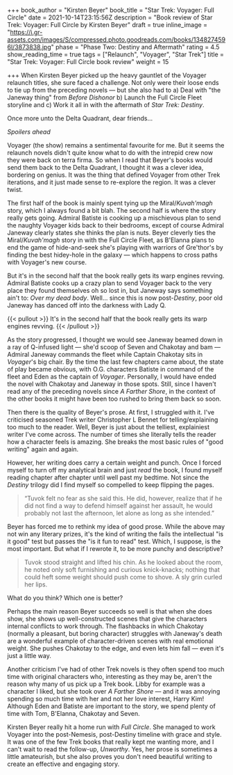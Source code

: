 +++
book_author = "Kirsten Beyer"
book_title = "Star Trek: Voyager: Full Circle"
date = 2021-10-14T23:15:56Z
description = "Book review of Star Trek: Voyager: Full Circle by Kirsten Beyer"
draft = true
inline_image = "https://i.gr-assets.com/images/S/compressed.photo.goodreads.com/books/1348274596l/3873838.jpg"
phase = "Phase Two: Destiny and Aftermath"
rating = 4.5
show_reading_time = true
tags = ["Relaunch", "Voyager", "Star Trek"]
title = "Star Trek: Voyager: Full Circle book review"
weight = 15

+++
When Kirsten Beyer picked up the heavy gauntlet of the Voyager relaunch titles, she sure faced a challenge. Not only were their loose ends to tie up from the preceding novels — but she also had to a) Deal with "the Janeway thing" from _Before Dishonor_ b) Launch the Full Circle Fleet storyline and c) Work it all in with the aftermath of _Star Trek: Destiny_. 

Once more unto the Delta Quadrant, dear friends...

_Spoilers ahead_

<!-- more -->

Voyager (the show) remains a sentimental favourite for me. But it seems the relaunch novels didn't quite know what to do with the intrepid crew now they were back on terra firma. So when I read that Beyer's books would send them back to the Delta Quadrant, I thought it was a clever idea, bordering on genius. It was the thing that defined Voyager from other Trek iterations, and it just made sense to re-explore the region. It was a clever twist. 

The first half of the book is mainly spent tying up the Miral/_Kuvah'magh_ story, which I always found a bit blah. The second half is where the story really gets going. Admiral Batiste is cooking up a mischievous plan to send the naughty Voyager kids back to their bedrooms, except of course Admiral Janeway clearly states she thinks the plan is nuts. Beyer cleverly ties the Miral/_Kuvah'magh_ story in with the Full Circle Fleet, as B'Elanna plans to end the game of hide-and-seek she's playing with warriors of Gre'thor's by finding the best hidey-hole in the galaxy — which happens to cross paths with Voyager's new course. 

But it's in the second half that the book really gets its warp engines revving. Admiral Batiste cooks up a crazy plan to send Voyager back to the very place they found themselves oh so lost in, but Janeway says something ain't to: _Over my dead body_. Well... since this is now post-_Destiny_, poor old Janeway has danced off into the darkness with Lady Q.

{{< pullout >}} It's in the second half that the book really gets its warp engines revving. {{< /pullout >}}

As the story progressed, I thought we would see Janeway beamed down in a ray of Q-infused light — she'd scoop of Seven and Chakotay and bam — Admiral Janeway commands the fleet while Captain Chakotay sits in _Voyager_'s big chair. By the time the last few chapters came about, the state of play became obvious, with O.G. characters Batiste in command of the fleet and Eden as the captain of _Voyager_. Personally, I would have ended the novel with Chakotay and Janeway in those spots. Still, since I haven't read any of the preceding novels since _A Farther Shore_, in the context of the other books it might have been too rushed to bring them back so soon.

Then there is the quality of Beyer's prose. At first, I struggled with it. I've criticised seasoned Trek writer Christopher L Bennet for telling/explaining too much to the reader. Well, Beyer is just about the telliest, explainiest writer I've come across. The number of times she literally tells the reader how a character feels is amazing. She breaks the most basic rules of "good writing" again and again.

However, her writing does carry a certain weight and punch. Once I forced myself to turn off my analytical brain and just _read_ the book, I found myself reading chapter after chapter until well past my bedtime. Not since the _Destiny_ trilogy did I find myself so compelled to keep flipping the pages.

> “Tuvok felt no fear as she said this. He did, however, realize that if he did not find a way to defend himself against her assault, he would probably not last the afternoon, let alone as long as she intended.”

Beyer has forced me to rethink my idea of good prose. While the above may not win any literary prizes, it's the kind of writing the fails the intellectual "is it good" test but passes the "is it fun to read" test. Which, I suppose, is the most important. But what if I rewrote it, to be more punchy and descriptive?

> Tuvok stood straight and lifted his chin. As he looked about the room, he noted only soft furnishing and curious knick-knacks; nothing that could heft some weight should push come to shove. A sly grin curled her lips.  

What do you think? Which one is better? 

Perhaps the main reason Beyer succeeds so well is that when she does show, she shows up well-constructed scenes that give the characters internal conflicts to work through. The flashbacks in which Chakotay (normally a pleasant, but boring character) struggles with Janeway's death are a wonderful example of character-driven scenes with real emotional weight. She pushes Chakotay to the edge, and even lets him fall — even it's just a little way. 

Another criticism I've had of other Trek novels is they often spend too much time with original characters who, interesting as they may be, aren't the reason why many of us pick up a Trek book. Libby for example was a character I liked, but she took over _A Farther Shore_ — and it was annoying spending so much time with her and not her love interest, Harry Kim! Although Eden and Batiste are important to the story, we spend plenty of time with Tom, B'Elanna, Chakotay and Seven. 

Kirsten Beyer really hit a home run with _Full Circle_. She managed to work Voyager into the post-Nemesis, post-Destiny timeline with grace and style. It was one of the few Trek books that really kept me wanting more, and I can't wait to read the follow-up, _Unworthy_. Yes, her prose is sometimes a little amateurish, but she also proves you don't need beautiful writing to create an effective and engaging story. 
